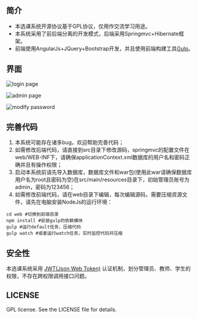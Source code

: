 ## 简介
* 本选课系统开源协议基于GPL协议，仅用作交流学习用途。
* 本系统采用了前后端分离的开发模式，后端采用Springmvc+Hibernate框架。
* 前端使用AngularJs+JQuery+Bootstrap开发，并且使用前端构建工具[Gulp](http://gulpjs.com/)。

## 界面
![login page](https://raw.github.com/ZevenFang/zevencourse/master/screenshot/course_1.png)

![admin page](https://raw.github.com/ZevenFang/zevencourse/master/screenshot/course_2.png)

![modify password](https://raw.github.com/ZevenFang/zevencourse/master/screenshot/course_3.png)

## 完善代码
1. 本系统可能存在诸多bug，欢迎帮助完善代码；
2. 如需修改后端代码，请直接到src目录下修改源码，springmvc的配置文件在web/WEB-INF下，请确保applicationContext.xml数据库的用户名和密码正确并且有操作权限；
3. 启动本系统前请先导入数据库，数据库文件和war包(使用此war请确保数据库用户名为root且密码为空)在src/main/resources目录下，初始管理员账号为admin，密码为123456；
4. 如需修改前端代码，请在web目录下编辑，每次编辑源码，需要压缩资源文件，请先在电脑安装NodeJs的运行环境：
```shell
cd web #切换到前端目录
npm install #安装gulp的依赖模块
gulp #运行default任务，压缩代码
gulp watch #或者运行watch任务，实时监控代码并压缩
```

## 安全性
本选课系统采用 [JWT(Json Web Token)](https://jwt.io/) 认证机制，划分管理员、教师、学生的权限，不存在跨权限调用接口问题。

## LICENSE
GPL license. See the LICENSE file for details.
